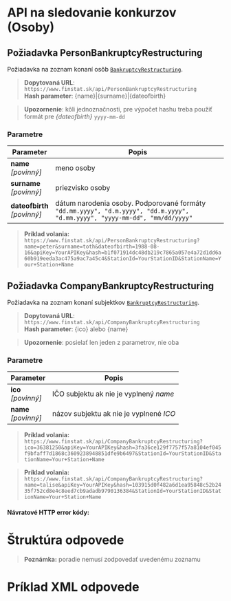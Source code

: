 # API na sledovanie konkurzov (Osoby)

## Požiadavka PersonBankruptcyRestructuring
Požiadavka na zoznam konaní osôb [`BankruptcyRestructuring`](#BankruptcyRestructuring).
> **Dopytovaná URL**: ```https://www.finstat.sk/api/PersonBankruptcyRestructuring```<br />
> **Hash parameter**: {name}|{surname}|{dateofbirth}

> **Upozornenie**: kôli jednoznačnosti, pre výpočet hashu treba použiť formát pre *{dateofbirth}* `yyyy-mm-dd`

### Parametre
| Parameter | Popis |
| ----------- | ----------- |
| **name**<br />*[povinný]*| meno osoby |
| **surname**<br />*[povinný]*| priezvisko osoby |
| **dateofbirth**<br />*[povinný]*| dátum narodenia osoby. Podporované formáty `"dd.mm.yyyy", "d.m.yyyy", "dd.m.yyyy", "d.mm.yyyy", "yyyy-mm-dd", "mm/dd/yyyy"` 

[](../../../common/parameters/parameters-sk.md ':include')


> **Príklad volania:** ```https://www.finstat.sk/api/PersonBankruptcyRestructuring?name=peter&surname=toth&dateofbirth=1988-08-16&apiKey=YourAPIKey&hash=b1f071914dc48db219c7865a057e4a72d1dd6a60b919eeda3ac475a9ac7a45c4&StationId=YourStationID&StationName=Your+Station+Name```


## Požiadavka CompanyBankruptcyRestructuring
Požiadavka na zoznam konaní subjektkov [`BankruptcyRestructuring`](#BankruptcyRestructuring).
> **Dopytovaná URL**: ```https://www.finstat.sk/api/CompanyBankruptcyRestructuring```<br />
> **Hash parameter**: {ico} alebo {name} 

>**Upozornenie**: posielať len jeden z parametrov, nie oba

### Parametre
| Parameter | Popis |
| ----------- | ----------- |
| **ico**<br />*[povinný]*|  IČO subjektu ak nie je vyplnený *name* |
| **name**<br />*[povinný]*| názov subjektu ak nie je vyplnené *ICO*  |

[](../../../common/parameters/parameters-sk.md ':include')


> **Príklad volania:** ```https://www.finstat.sk/api/CompanyBankruptcyRestructuring?ico=36381250&apiKey=YourAPIKey&hash=3fa36ce129f7757f57a8104ef045f9bfaff7d1868c3609238948851dfe9b6497&StationId=YourStationID&StationName=Your+Station+Name```

> **Príklad volania:** ```https://www.finstat.sk/api/CompanyBankruptcyRestructuring?name=talise&apiKey=YourAPIKey&hash=103915d0f482a6d1ea95848c52b2435f752cd8e4c8eed7cb9adadb9790136384&StationId=YourStationID&StationName=Your+Station+Name```

#### Návratové HTTP error kódy:
[](../../../common/http/errorcodes-sk.md ':include')

# Štruktúra odpovede
[](../../../common/responses/bankruptcyrestructuring-sk.md ':include')

[](../../../common/responses/personaddress-sk.md ':include')

> **Poznámka:** poradie nemusí zodpovedať uvedenému zoznamu

# Príklad XML odpovede
[](../../../common/examples/bankruptcyrestructuring.md ':include')
